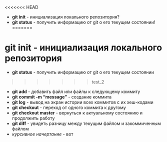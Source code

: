 <<<<<<< HEAD
- **git init** - инициализация локального репозитория? 
- **git status** - получить информацию от git о его текущем состоянии!
=======
# **git init** - инициализация локального репозитория
- **git status** - получить информацию от git о его текущем состоянии
>>>>>>> test_2
- **git add** - добавить файл или файлы к следующему коммиту
- **git commit -m “message”** - создание коммита
- **git log** - вывод на экран истории всех коммитов с их хеш-кодами
- **git checkout** - переход от одного коммита к другому
- **git checkout master** - вернуться к актуальному состоянию и продолжить работу
- **git diff** - увидеть разницу между текущим файлом и закоммиченным файлом
- *курсивное начертание* - вот